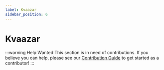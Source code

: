 ```yaml
---
label: Kvaazar
sidebar_position: 6
---
```


# Kvaazar

:::warning Help Wanted
This section is in need of contributions. If you believe you can help, please see our [Contribution Guide](../docs/contribution-guide.md) to get started as a contributor!
:::